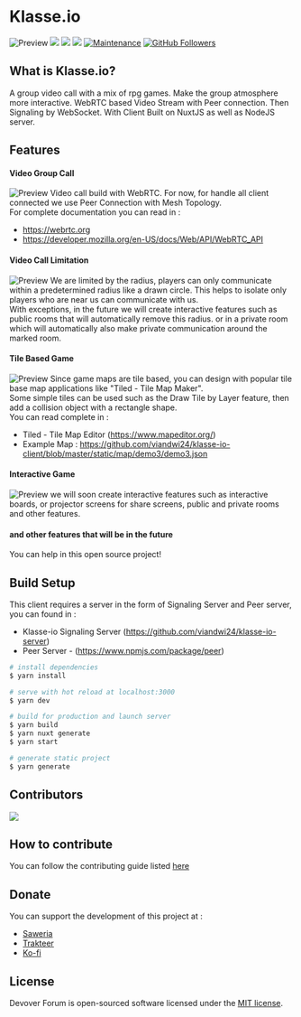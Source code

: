 # Klasse.io
![Preview](https://github.com/viandwi24/klasse-io-client/blob/master/static/screenshots/0.png?raw=true)
[![](https://img.shields.io/github/issues/viandwi24/klasse-io-client?style=flat-square)](https://img.shields.io/github/issues/viandwi24/klasse-io-client?style=flat-square) ![](https://img.shields.io/github/stars/viandwi24/klasse-io-client?style=flat-square)
![](https://img.shields.io/github/forks/viandwi24/klasse-io-client?style=flat-square) [](http://makeapullrequest.com) [![Maintenance](https://img.shields.io/badge/Maintained%3F-yes-green.svg?style=flat-square)](https://GitHub.com/viandwi24/klasse-io-client/graphs/commit-activity) [![GitHub Followers](https://img.shields.io/github/followers/viandwi24.svg?style=flat-square&label=Follow&maxAge=2592000)](https://github.com/viandwi24?tab=followers)

## What is Klasse.io?
A group video call with a mix of rpg games. Make the group atmosphere more interactive.
WebRTC based Video Stream with Peer connection. Then Signaling by WebSocket. With Client Built on NuxtJS as well as NodeJS server.

## Features
#### Video Group Call
![Preview](https://github.com/viandwi24/klasse-io-client/blob/master/static/screenshots/4.png?raw=true)
Video call build with WebRTC. For now, for handle all client connected we use Peer Connection with Mesh Topology.<br>
For complete documentation you can read in : 
  - https://webrtc.org
  - https://developer.mozilla.org/en-US/docs/Web/API/WebRTC_API

#### Video Call Limitation
![Preview](https://github.com/viandwi24/klasse-io-client/blob/master/static/screenshots/5.png?raw=true)
We are limited by the radius, players can only communicate within a predetermined radius like a drawn circle. This helps to isolate only players who are near us can communicate with us.
<br>
With exceptions, in the future we will create interactive features such as public rooms that will automatically remove this radius. or in a private room which will automatically also make private communication around the marked room.

#### Tile Based Game
![Preview](https://github.com/viandwi24/klasse-io-client/blob/master/static/screenshots/6.png?raw=true)
Since game maps are tile based, you can design with popular tile base map applications like "Tiled - Tile Map Maker".
<br>
Some simple tiles can be used such as the Draw Tile by Layer feature, then add a collision object with a rectangle shape.
<br>
You can read complete in :
  - Tiled - Tile Map Editor (https://www.mapeditor.org/)
  - Example Map : https://github.com/viandwi24/klasse-io-client/blob/master/static/map/demo3/demo3.json

#### Interactive Game
![Preview](https://github.com/viandwi24/klasse-io-client/blob/master/static/screenshots/1.png?raw=true)
we will soon create interactive features such as interactive boards, or projector screens for share screens, public and private rooms and other features.

#### and other features that will be in the future 
You can help in this open source project!

## Build Setup
This client requires a server in the form of Signaling Server and Peer server, you can found in :
  - Klasse-io Signaling Server (https://github.com/viandwi24/klasse-io-server)
  - Peer Server - (https://www.npmjs.com/package/peer)

```bash
# install dependencies
$ yarn install

# serve with hot reload at localhost:3000
$ yarn dev

# build for production and launch server
$ yarn build
$ yarn nuxt generate
$ yarn start

# generate static project
$ yarn generate
```

## Contributors
<a href="https://github.com/viandwi24/klasse-io-client/graphs/contributors">
  <img src="https://contrib.rocks/image?repo=viandwi24/klasse-io-client"/>
</a>

## How to contribute
You can follow the contributing guide listed [here](./CONTRIBUTING.md)

## Donate
You can support the development of this project at :
- [Saweria](https://saweria.co/viandwi24)
- [Trakteer](https://trakteer.id/viandwi24)
- [Ko-fi](https://ko-fi.com/viandwi24)

## License
Devover Forum is open-sourced software licensed under the [MIT license](./LICENSE.md).
